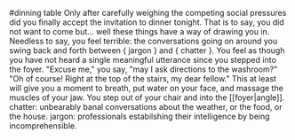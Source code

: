 #dinning table
Only after carefully weighing the competing social pressures did you finally accept the invitation to dinner tonight.
That is to say, you did not want to come but... well these things have a way of drawing you in.
Needless to say, you feel terrible: the conversations going on around you swing back and forth between { jargon } and { chatter }.
You feel as though you have not heard a single meaningful utterance since you stepped into the foyer.
"Excuse me," you say, "may I ask directions to the washroom?"
"Oh of course! Right at the top of the stairs, my dear fellow."
This at least will give you a moment to breath, put water on your face, and massage the muscles of your jaw.
You step out of your chair and into the [[foyer|angle]].
  chatter: unbearably banal conversations about the weather, or the food, or the house.
  jargon: professionals estabilshing their intelligence by being incomprehensible.
